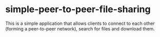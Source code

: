# simple-peer-to-peer-file-sharing

This is a simple application that allows clients to connect to each other (forming a peer-to-peer network), search for files and download them.

